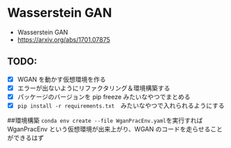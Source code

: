 # Wasserstein GAN

- Wasserstein GAN
- https://arxiv.org/abs/1701.07875

## TODO:

- [x] WGAN を動かす仮想環境を作る
- [x] エラーが出ないようにリファクタリング＆環境構築する
- [x] パッケージのバージョンを pip freeze みたいなやつでまとめる
- [x] `pip install -r requirements.txt`　みたいなやつで入れられるようにする

##環境構築
`conda env create --file WganPracEnv.yaml`を実行すれば WganPracEnv という仮想環境が出来上がり、WGAN のコードを走らせることができるはず
